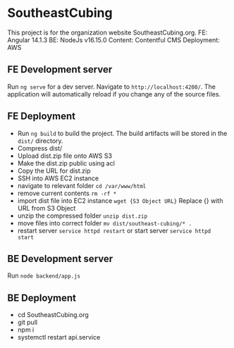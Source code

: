 # SoutheastCubing

This project is for the organization website SoutheastCubing.org.
FE: Angular 14.1.3
BE: NodeJs v16.15.0
Content: Contentful CMS
Deployment: AWS

## FE Development server

Run `ng serve` for a dev server. Navigate to `http://localhost:4200/`. The application will automatically reload if you change any of the source files.

## FE Deployment

- Run `ng build` to build the project. The build artifacts will be stored in the `dist/` directory.
- Compress dist/
- Upload dist.zip file onto AWS S3
- Make the dist.zip public using acl
- Copy the URL for dist.zip
- SSH into AWS EC2 instance
- navigate to relevant folder `cd /var/www/html`
- remove current contents `rm -rf *`
- import dist file into EC2 instance `wget {S3 Object URL}` Replace {} with URL from S3 Object
- unzip the compressed folder `unzip dist.zip`
- move files into correct folder `mv dist/southeast-cubing/* .`
- restart server `service httpd restart` or start server `service httpd start`

## BE Development server
Run `node backend/app.js`

## BE Deployment
- cd SoutheastCubing.org
- git pull
- npm i
- systemctl restart api.service
